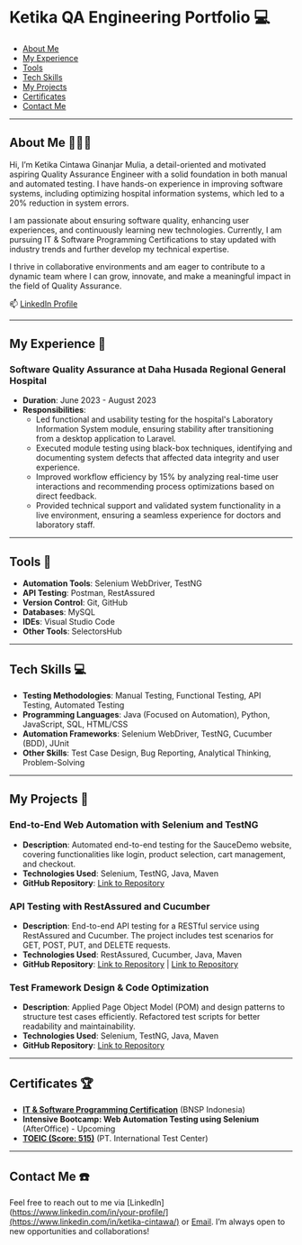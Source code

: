 # Ketika QA Engineering Portfolio 💻
- [About Me](#about-me-)
- [My Experience](#my-experience-)
- [Tools](#tools-)
- [Tech Skills](#tech-skills-)
- [My Projects](#my-projects-)
- [Certificates](#certificates-)
- [Contact Me](#contact-me-%EF%B8%8F)
  
---

## About Me 👩🏻‍💻
Hi, I’m Ketika Cintawa Ginanjar Mulia, a detail-oriented and motivated aspiring Quality Assurance Engineer with a solid foundation in both manual and automated testing. I have hands-on experience in improving software systems, including optimizing hospital information systems, which led to a 20% reduction in system errors.

I am passionate about ensuring software quality, enhancing user experiences, and continuously learning new technologies. Currently, I am pursuing IT & Software Programming Certifications to stay updated with industry trends and further develop my technical expertise.

I thrive in collaborative environments and am eager to contribute to a dynamic team where I can grow, innovate, and make a meaningful impact in the field of Quality Assurance.

📫 [LinkedIn Profile](https://www.linkedin.com/in/ketika-cintawa/)  

---

## My Experience 🏢
### Software Quality Assurance at Daha Husada Regional General Hospital
- **Duration**: June 2023 - August 2023
- **Responsibilities**:
  - Led functional and usability testing for the hospital's Laboratory Information System module, ensuring stability after transitioning from a desktop application to Laravel.
  - Executed module testing using black-box techniques, identifying and documenting system defects that affected data integrity and user experience.
  - Improved workflow efficiency by 15% by analyzing real-time user interactions and recommending process optimizations based on direct feedback.
  - Provided technical support and validated system functionality in a live environment, ensuring a seamless experience for doctors and laboratory staff.

    
---

## Tools 🔧
- **Automation Tools**: Selenium WebDriver, TestNG
- **API Testing**: Postman, RestAssured
- **Version Control**: Git, GitHub
- **Databases**: MySQL
- **IDEs**: Visual Studio Code
- **Other Tools**: SelectorsHub

---

## Tech Skills 💻
- **Testing Methodologies**: Manual Testing, Functional Testing, API Testing, Automated Testing
- **Programming Languages**: Java (Focused on Automation), Python, JavaScript, SQL, HTML/CSS
- **Automation Frameworks**: Selenium WebDriver, TestNG, Cucumber (BDD), JUnit
- **Other Skills**: Test Case Design, Bug Reporting, Analytical Thinking, Problem-Solving

---
## My Projects 🚀
### End-to-End Web Automation with Selenium and TestNG
- **Description**: Automated end-to-end testing for the SauceDemo website, covering functionalities like login, product selection, cart management, and checkout. 
- **Technologies Used**: Selenium, TestNG, Java, Maven
- **GitHub Repository**: [Link to Repository](https://github.com/KetikaCintawa/Task-AfterOffice)

### API Testing with RestAssured and Cucumber
- **Description**: End-to-end API testing for a RESTful service using RestAssured and Cucumber. The project includes test scenarios for GET, POST, PUT, and DELETE requests.
- **Technologies Used**: RestAssured, Cucumber, Java, Maven
- **GitHub Repository**: [Link to Repository](https://github.com/KetikaCintawa/API-Rest-Assured) | [Link to Repository](https://github.com/KetikaCintawa/Task-AfterOffice/tree/cucumber_impl)
  
### Test Framework Design & Code Optimization
- **Description**: Applied Page Object Model (POM) and design patterns to structure test cases efficiently. Refactored test scripts for better readability and maintainability.
- **Technologies Used**: Selenium, TestNG, Java, Maven
- **GitHub Repository**: [Link to Repository](#)
  
---

## Certificates 🏆
- **[IT & Software Programming Certification](https://drive.google.com/file/d/1o-WByFpKOb5cpICNs-DaI6U7hrH6AinJ/view?trk=public_profile_see-credential)** (BNSP Indonesia)
- **Intensive Bootcamp: Web Automation Testing using Selenium** (AfterOffice) - Upcoming
- **[TOEIC (Score: 515)](https://drive.google.com/drive/folders/1jVMa_98a4mI-KCIIAlMiUSDOIv18CecQ)** (PT. International Test Center)

---
## Contact Me ☎️
Feel free to reach out to me via [LinkedIn](https://www.linkedin.com/in/your-profile/](https://www.linkedin.com/in/ketika-cintawa/) or [Email](ketikacintawa02@gmail.com). I’m always open to new opportunities and collaborations!


